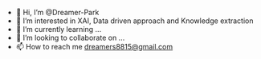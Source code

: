 - 👋 Hi, I’m @Dreamer-Park
- 👀 I’m interested in XAI, Data driven approach and Knowledge extraction
- 🌱 I’m currently learning ...
- 💞️ I’m looking to collaborate on ...
- 📫 How to reach me
dreamers8815@gmail.com

